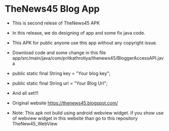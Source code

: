 # TheNews45 Blog App

- This is second relese of TheNews45 APK

- In this release, we do designing of app and some fix java code.

- This APK for public anyone use this app without any copyright issue.

- Download code and some change in this file app/src/main/java/com/pritkathrotiya/thenews45/BloggerAccessAPI.java

- public static final String key = "Your blog key";

- public static final String url = "Your Blog Url";

- And all set!!!

- Original website https://thenews45.blogspot.com/

- Note: This apk not bulid using android webview widget. if you show use of webview widget in this website than go to this repository TheNew45_WebView
